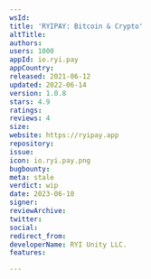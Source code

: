 ```yaml
---
wsId: 
title: 'RYIPAY: Bitcoin & Crypto'
altTitle: 
authors: 
users: 1000
appId: io.ryi.pay
appCountry: 
released: 2021-06-12
updated: 2022-06-14
version: 1.0.8
stars: 4.9
ratings: 
reviews: 4
size: 
website: https://ryipay.app
repository: 
issue: 
icon: io.ryi.pay.png
bugbounty: 
meta: stale
verdict: wip
date: 2023-06-10
signer: 
reviewArchive: 
twitter: 
social: 
redirect_from: 
developerName: RYI Unity LLC.
features: 

---
```


